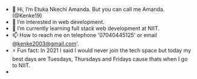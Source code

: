 - 👋 Hi, I’m Etuka Nkechi Amanda. But you can call me Amanda. (@Kenke19)
- 👀 I’m interested in web development. 
- 🌱 I’m currently learning full stack web development at NIIT.
- 📫 How to reach me on telephone '07040445125' or email @kenke2003@gmail.com'.
- ⚡ Fun fact: In 2021 I said I would never join the tech space but today my best days are Tuesdays, Thursdays and Fridays cause thats when I go to NIIT. 
- 
<!---
Kenke19/Kenke19 is a ✨ special ✨ repository because its `README.md` (this file) appears on your GitHub profile.
You can click the Preview link to take a look at your changes.
--->
